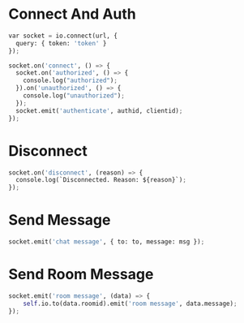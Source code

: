 # Connect And Auth
```python
var socket = io.connect(url, {
  query: { token: 'token' }
});

socket.on('connect', () => {
  socket.on('authorized', () => {
    console.log("authorized");
  }).on('unauthorized', () => {
    console.log("unauthorized");
  });
  socket.emit('authenticate', authid, clientid);
});
```
# Disconnect
```python
socket.on('disconnect', (reason) => {
  console.log(`Disconnected. Reason: ${reason}`);
});
```

# Send Message
```python
socket.emit('chat message', { to: to, message: msg });
```
# Send Room Message
```python
socket.emit('room message', (data) => {
    self.io.to(data.roomid).emit('room message', data.message);
});
```
